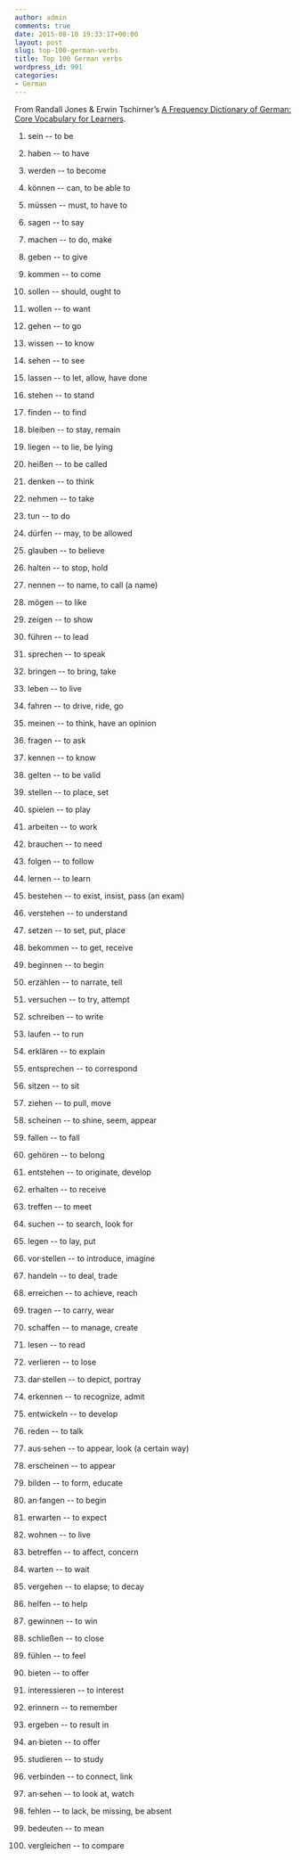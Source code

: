 ```yaml
---
author: admin
comments: true
date: 2015-08-10 19:33:17+00:00
layout: post
slug: top-100-german-verbs
title: Top 100 German verbs
wordpress_id: 991
categories:
- German
---
```


From Randall Jones & Erwin Tschirner’s [A Frequency Dictionary of German: Core Vocabulary for Learners](http://www.amazon.com/Frequency-Dictionary-German-Vocabulary-Dictionaries/dp/0415316332). 

1. sein    --    to be
2. haben    --    to have
3. werden    --    to become
4. können    --    can, to be able to
5. müssen    --    must, to have to
6. sagen    --    to say
7. machen    --    to do, make
8. geben    --    to give
9. kommen    --    to come
10. sollen    --    should, ought to

11. wollen    --    to want
12. gehen    --    to go
13. wissen    --    to know
14. sehen    --    to see
15. lassen    --    to let, allow, have done
16. stehen    --    to stand
17. finden    --    to find
18. bleiben    --    to stay, remain
19. liegen    --    to lie, be lying
20. heißen    --    to be called

21. denken    --    to think
22. nehmen    --    to take
23. tun     --    to do
24. dürfen    --    may, to be allowed
25. glauben    --    to believe
26. halten    --    to stop, hold
27. nennen    --    to name, to call (a name)
28. mögen    --    to like
29. zeigen    --    to show
30. führen    --    to lead

31. sprechen    --    to speak
32. bringen    --    to bring, take
33. leben    --    to live
34. fahren    --    to drive, ride, go
35. meinen    --    to think, have an opinion
36. fragen    --    to ask
37. kennen    --    to know
38. gelten    --    to be valid
39. stellen    --    to place, set
40. spielen    --    to play

41. arbeiten    --    to work
42. brauchen    --    to need
43. folgen    --    to follow
44. lernen    --    to learn
45. bestehen    --    to exist, insist, pass (an exam)
46. verstehen    --    to understand
47. setzen    --    to set, put, place
48. bekommen    --    to get, receive
49. beginnen    --    to begin
50. erzählen    --    to narrate, tell

51. versuchen    --    to try, attempt
52. schreiben    --    to write
53. laufen    --     to run
54. erklären    --    to explain
55. entsprechen    --    to correspond
56. sitzen    --    to sit
57. ziehen    --    to pull, move
58. scheinen    --    to shine, seem, appear
59. fallen    --    to fall
60. gehören    --    to belong

61. entstehen    --    to originate, develop
62. erhalten    --    to receive
63. treffen    --    to meet
64. suchen    --    to search, look for
65. legen    --    to lay, put
66. vor·stellen    --    to introduce, imagine
67. handeln    --    to deal, trade
68. erreichen    --    to achieve, reach
69. tragen    --    to carry, wear
70. schaffen    --    to manage, create

71. lesen    --    to read
72. verlieren    --    to lose
73. dar·stellen    --    to depict, portray
74. erkennen    --    to recognize, admit
75. entwickeln    -- to develop
76. reden    --    to talk
77. aus·sehen    --    to appear, look (a certain way)
78. erscheinen    --    to appear
79. bilden    --    to form, educate
80. an·fangen    --    to begin

81. erwarten    --    to expect
82. wohnen    --    to live
83. betreffen    --    to affect, concern
84. warten    --    to wait
85. vergehen    --    to elapse; to decay
86. helfen    --    to help
87. gewinnen    --    to win
88. schließen    --    to close
89. fühlen    --    to feel
90. bieten    --    to offer

91. interessieren    --    to interest
92. erinnern    --    to remember
93. ergeben    --    to result in
94. an·bieten    --    to offer
95. studieren    --    to study
96. verbinden    --    to connect, link
97. an·sehen    --    to look at, watch
98. fehlen    --    to lack, be missing, be absent
99. bedeuten    --    to mean
100. vergleichen    --    to compare
